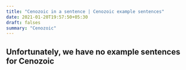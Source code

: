 ```yaml
---
title: "Cenozoic in a sentence | Cenozoic example sentences"
date: 2021-01-20T19:57:50+05:30
draft: falses
summary: "Cenozoic"
---
```

## Unfortunately, we have no example sentences for Cenozoic                 
